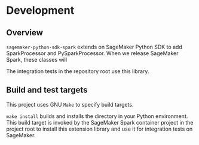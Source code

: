 # Development

## Overview

`sagemaker-python-sdk-spark` extends on SageMaker Python SDK to add SparkProcessor and PySparkProcessor.
When we release SageMaker Spark, these classes will 

The integration tests in the repository root use this library.

## Build and test targets

This project uses GNU `Make` to specify build targets.

`make install` builds and installs the directory in your Python environment. This build
target is invoked by the SageMaker Spark container project in the project root to
install this extension library and use it for integration tests on SageMaker.
